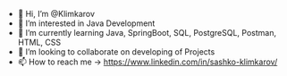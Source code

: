 - 👋 Hi, I’m @Klimkarov
- 👀 I’m interested in Java Development
- 🌱 I’m currently learning Java, SpringBoot, SQL, PostgreSQL, Postman, HTML, CSS
- 💞️ I’m looking to collaborate on developing of Projects
- 📫 How to reach me -> https://www.linkedin.com/in/sashko-klimkarov/

<!---
Klimkarov/Klimkarov is a ✨ special ✨ repository because its `README.md` (this file) appears on your GitHub profile.
You can click the Preview link to take a look at your changes.
--->
